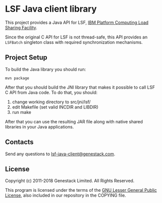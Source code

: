 # LSF Java client library

This project provides a Java API for LSF, [IBM Platform Computing Load Sharing Facility].

Since the original C API for LSF is not thread-safe, this API provides an `LSFBatch`
singleton class with required synchronization mechanisms.

[IBM Platform Computing Load Sharing Facility]: http://www.ibm.com/systems/technicalcomputing/platformcomputing/products/lsf/

## Project Setup

To build the Java library you should run:

    mvn package

After that you should build the JNI library that makes it possible to call LSF C API
from Java code. To do that, you should:

1. change working directory to src/jni/lsf/
2. edit Makefile (set valid INCDIR and LIBDIR)
3. run make

After that you can use the resulting JAR file along with native shared libraries in
your Java applications.

## Contacts

Send any questions to [lsf-java-client@genestack.com].

[lsf-java-client@genestack.com]: mailto:lsf-java-client@genestack.com

## License

Copyright (c) 2011-2018 Genestack Limited. All Rights Reserved.

This program is licensed under the terms of the [GNU Lesser General Public License],
also included in our repository in the COPYING file.

[GNU Lesser General Public License]: https://www.gnu.org/licenses/lgpl-3.0.en.html
